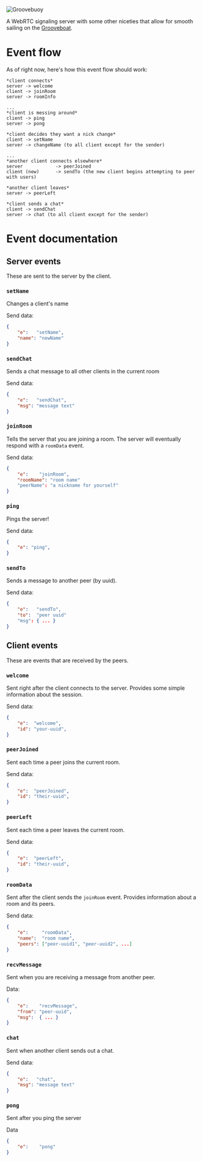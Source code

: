 ![Groovebuoy](http://i.imgur.com/qzfvbgN.png)

A WebRTC signaling server with some other niceties that allow for smooth sailing on the [Grooveboat](https://github.com/rochack/grooveboat).

# Event flow
As of right now, here's how this event flow should work:

```
*client connects*
server -> welcome
client -> joinRoom
server -> roomInfo

...
*client is messing around*
client -> ping
server -> pong

*client decides they want a nick change*
client -> setName
server -> changeName (to all client except for the sender)

...
*another client connects elsewhere*
server            -> peerJoined
client (new)      -> sendTo (the new client begins attempting to peer with users)

*another client leaves*
server -> peerLeft

*client sends a chat*
client -> sendChat
server -> chat (to all client except for the sender)
```

# Event documentation

## Server events
These are sent to the server by the client.

### `setName`
Changes a client's name

Send data:
```json
{
    "e":   "setName",
    "name": "newName"
}
```
### `sendChat`
Sends a chat message to all other clients in the current room

Send data:
```json
{
    "e":   "sendChat",
    "msg": "message text"
}
```

### `joinRoom`
Tells the server that you are joining a room. The server will eventually respond with a `roomData` event.

Send data:
```json
{
    "e":    "joinRoom",
    "roomName": "room name"
    "peerName": "a nickname for yourself"
}
```

### `ping`
Pings the server!

Send data:
```json
{
    "e": "ping",
}
```

### `sendTo`
Sends a message to another peer (by uuid).


Send data:
```json
{
    "e":   "sendTo",
    "to":  "peer uuid"
    "msg": { ... }
}
```

## Client events
These are events that are received by the peers.

### `welcome`
Sent right after the client connects to the server. Provides some simple information about the session.

Send data:
```json
{
    "e":  "welcome",
    "id": "your-uuid",
}
```

### `peerJoined`
Sent each time a peer joins the current room.

Send data:
```json
{
    "e":  "peerJoined",
    "id": "their-uuid",
}
```

### `peerLeft`
Sent each time a peer leaves the current room.

Send data:
```json
{
    "e":  "peerLeft",
    "id": "their-uuid",
}

```
### `roomData`
Sent after the client sends the `joinRoom` event. Provides information about a room and its peers.

Send data:
```json
{
    "e":     "roomData",
    "name":  "room name",
    "peers": ["peer-uuid1", "peer-uuid2", ...]
}
```

### `recvMessage`
Sent when you are receiving a message from another peer.

Data:
```json
{
    "e":    "recvMessage",
    "from": "peer-uuid",
    "msg":  { ... }
}
```

### `chat`
Sent when another client sends out a chat.

Send data:
```json
{
    "e":   "chat",
    "msg": "message text"
}
```

### `pong`
Sent after you ping the server

Data
```json
{
    "e":    "pong"
}
```
